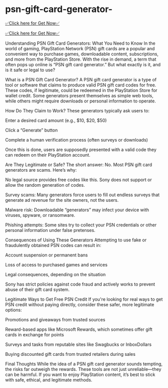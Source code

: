 # psn-gift-card-generator-

[✅Click here for Get Now✅](https://ato.offerswin.com/)

[✅Click here for Get Now✅](https://ato.offerswin.com/)
 
Understanding PSN Gift Card Generators: What You Need to Know
In the world of gaming, PlayStation Network (PSN) gift cards are a popular and convenient way to purchase games, downloadable content, subscriptions, and more from the PlayStation Store. With the rise in demand, a term that often pops up online is “PSN gift card generator.” But what exactly is it, and is it safe or legal to use?

What is a PSN Gift Card Generator?
A PSN gift card generator is a type of tool or software that claims to produce valid PSN gift card codes for free. These codes, if legitimate, could be redeemed in the PlayStation Store for wallet credit. Some generators present themselves as simple web tools, while others might require downloads or personal information to operate.

How Do They Claim to Work?
These generators typically ask users to:

Enter a desired card amount (e.g., $10, $20, $50)

Click a “Generate” button

Complete a human verification process (often surveys or downloads)

Once this is done, users are supposedly presented with a valid code they can redeem on their PlayStation account.

Are They Legitimate or Safe?
The short answer: No. Most PSN gift card generators are scams. Here’s why:

No legal source provides free codes like this. Sony does not support or allow the random generation of codes.

Survey scams: Many generators force users to fill out endless surveys that generate ad revenue for the site owners, not the users.

Malware risk: Downloadable “generators” may infect your device with viruses, spyware, or ransomware.

Phishing attempts: Some sites try to collect your PSN credentials or other personal information under false pretenses.

Consequences of Using These Generators
Attempting to use fake or fraudulently obtained PSN codes can result in:

Account suspension or permanent bans

Loss of access to purchased games and services

Legal consequences, depending on the situation

Sony has strict policies against code fraud and actively works to prevent abuse of their gift card system.

Legitimate Ways to Get Free PSN Credit
If you're looking for real ways to get PSN credit without paying directly, consider these safer, more legitimate options:

Promotions and giveaways from trusted sources

Reward-based apps like Microsoft Rewards, which sometimes offer gift cards in exchange for points

Surveys and tasks from reputable sites like Swagbucks or InboxDollars

Buying discounted gift cards from trusted retailers during sales

Final Thoughts
While the idea of a PSN gift card generator sounds tempting, the risks far outweigh the rewards. These tools are not just unreliable—they can be harmful. If you want to enjoy PlayStation content, it’s best to stick with safe, ethical, and legitimate methods.


